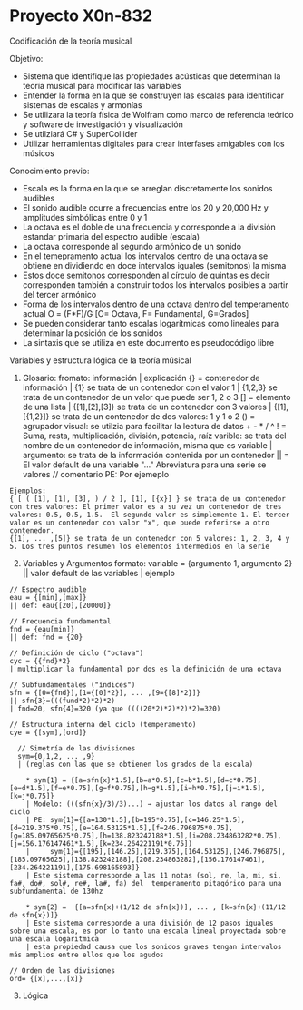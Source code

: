 # Proyecto X0n-832



Codificación de la teoría musical


  Objetivo:
  - Sistema que identifique las propiedades acústicas que determinan la teoría musical para modificar las variables
  - Entender la forma en la que se construyen las escalas para identificar sistemas de escalas y armonías
  - Se utilizara la teoría física de Wolfram como marco de referencia teórico y software de investigación y visualización
  - Se utilziará C# y SuperCollider
  - Utilizar herramientas digitales para crear interfases amigables con los músicos

  Conocimiento previo:
  - Escala es la forma en la que se arreglan discretamente los sonidos audibles
  - El sonido audible ocurre a frecuencias entre los 20 y 20,000 Hz y amplitudes simbólicas entre 0 y 1
  - La octava es el doble de una frecuencia y corresponde a la división estandar primaria del espectro audible (escala)
  - La octava corresponde al segundo armónico de un sonido
  - En el temepramento actual los intervalos dentro de una octava se obtiene en dividiendo en doce intervalos iguales (semitonos) la misma
  - Estos doce semitonos corresponden al círculo de quintas es decir corresponden también a construir todos los intervalos posibles a partir del tercer armónico
  - Forma de los intervalos dentro de una octava dentro del temperamento actual
    O = (F*F)/G [O= Octava, F= Fundamental, G=Grados]
  - Se pueden considerar tanto escalas logarítmicas como lineales para determinar la posición de los sonidos
  - La sintaxis que se utiliza en este documento es pseudocódigo libre


Variables y estructura lógica de la teoría músical

  1. Glosario:
    fromato: información | explicación
    {} = contenedor de información | {1} se trata de un contenedor con el valor 1 | {1,2,3} se trata de un contenedor de un valor que puede ser 1, 2 o 3
    [] = elemento de una lista | {[1],[2],[3]} se trata de un contenedor con 3 valores | {[1],[{1,2}]} se trata de un contenedor de dos valores: 1 y 1 o 2
    () = agrupador visual: se utilzia para facilitar la lectura de datos
    + - * / ^ ! = Suma, resta, multiplicación, división, potencia, raíz
    varible: se trata del nombre de un contenedor de información, misma que es variable |
    argumento:  se trata de la información contenida por un contenedor
    || = El valor default de una variable
    "..." Abreviatura para una serie se valores
    // comentario
    PE: Por ejemeplo

    Ejemplos:
    { [ ( [1], [1], [3], ) / 2 ], [1], [{x}] } se trata de un contenedor con tres valores: El primer valor es a su vez un contenedor de tres valores: 0.5, 0.5, 1.5.  El segundo valor es simplemente 1. El tercer valor es un contenedor con valor "x", que puede referirse a otro contenedor.
    {[1], ... ,[5]} se trata de un contenedor con 5 valores: 1, 2, 3, 4 y 5. Los tres puntos resumen los elementos intermedios en la serie


  2. Variables y Argumentos
  formato: variable = {argumento 1, argumento 2} || valor default de las variables | ejemplo

    // Espectro audible
    eau = {[min],[max]}
    || def: eau{[20],[20000]}

    // Frecuencia fundamental
    fnd = {eau[min]}
    || def: fnd = {20}

    // Definición de ciclo ("octava")
    cyc = {{fnd}*2}
    | multiplicar la fundamental por dos es la definición de una octava

    // Subfundamentales ("índices")
    sfn = {[0={fnd}],[1={[0]*2}], ... ,[9={[8]*2}]}
    || sfn{3}=(((fund*2)*2)*2)
    | fnd=20, sfn{4}=320 (ya que ((((20*2)*2)*2)*2)=320)

    // Estructura interna del ciclo (temperamento)
    cye = {[sym],[ord]}

      // Simetría de las divisiones
      sym={0,1,2, ... ,9}
      | (reglas con las que se obtienen los grados de la escala)

        * sym{1} = {[a=sfn{x}*1.5],[b=a*0.5],[c=b*1.5],[d=c*0.75],[e=d*1.5],[f=e*0.75],[g=f*0.75],[h=g*1.5],[i=h*0.75],[j=i*1.5],[k=j*0.75]}
        | Modelo: (((sfn{x}/3)/3)...) → ajustar los datos al rango del ciclo
        | PE: sym{1}={[a=130*1.5],[b=195*0.75],[c=146.25*1.5],[d=219.375*0.75],[e=164.53125*1.5],[f=246.796875*0.75],[g=185.09765625*0.75],[h=138.823242188*1.5],[i=208.234863282*0.75],[j=156.176147461*1.5],[k=234.264221191*0.75])
        |     sym{1}={[195],[146.25],[219.375],[164.53125],[246.796875],[185.09765625],[138.823242188],[208.234863282],[156.176147461],[234.264221191],[175.698165893]}
        | Este sistema corresponde a las 11 notas (sol, re, la, mi, si, fa#, do#, sol#, re#, la#, fa) del  temperamento pitagórico para una subfundamental de 130hz

        * sym{2} =  {[a=sfn{x}+(1/12 de sfn{x})], ... , [k=sfn{x}+(11/12 de sfn{x})]}
        | Este sistema corresponde a una división de 12 pasos iguales sobre una escala, es por lo tanto una escala lineal proyectada sobre una escala logaritmica
        | esta propiedad causa que los sonidos graves tengan intervalos más amplios entre ellos que los agudos
        
    // Orden de las divisiones
    ord= {[x],...,[x]}


  3. Lógica
